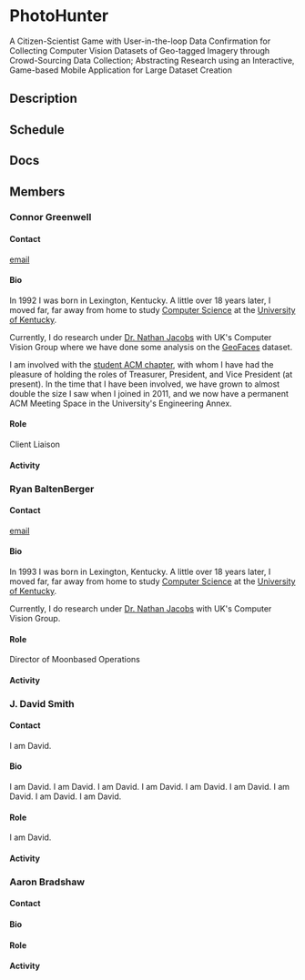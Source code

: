 PhotoHunter
===========

A Citizen-Scientist Game with User-in-the-loop 
Data Confirmation for Collecting Computer Vision Datasets of
Geo-tagged Imagery through Crowd-Sourcing Data Collection;
Abstracting Research using an Interactive, Game-based Mobile Application for
Large Dataset Creation

Description
-----------

Schedule
--------

Docs
-----

Members
-------

### Connor Greenwell

#### Contact
[email](mailto:cgree3@gmail.com)

#### Bio
In 1992 I was born in Lexington, Kentucky. A little over 18 years
later, I moved far, far away from home to study [Computer
Science](http://cs.uky.edu "CS Dept.") at the [University of
Kentucky](http://uky.edu "UK"). 

Currently, I do research under [Dr. Nathan
Jacobs](http://cs.uky.edu/~jacobs "Dr. Jacobs") with UK's Computer
Vision Group where we have done some analysis on the
[GeoFaces](http://geofaces.csr.uky.edu "GeoFaces") dataset.

I am involved with the [student ACM chapter](http://uk.acm.org "ACM"),
with whom I have had the pleasure of holding the roles of Treasurer,
President, and Vice President (at present). In the time that I have
been involved, we have grown to almost double the size I saw when I
joined in 2011, and we now have a permanent ACM Meeting Space in the
University's Engineering Annex.

#### Role 
Client Liaison

#### Activity 

### Ryan BaltenBerger

#### Contact
[email](mailto:ryan.baltenberger@uky.edu)

#### Bio
In 1993 I was born in Lexington, Kentucky. A little over 18 years
later, I moved far, far away from home to study [Computer
Science](http://cs.uky.edu "CS Dept.") at the [University of
Kentucky](http://uky.edu "UK"). 

Currently, I do research under [Dr. Nathan
Jacobs](http://cs.uky.edu/~jacobs "Dr. Jacobs") with UK's Computer
Vision Group.

#### Role 
Director of Moonbased Operations

#### Activity 

### J. David Smith

#### Contact
I am David.

#### Bio
I am David.
I am David.
I am David.
I am David.
I am David.
I am David.
I am David.
I am David.
I am David.

#### Role 
I am David.

#### Activity 

### Aaron Bradshaw

#### Contact
#### Bio
#### Role 
#### Activity 

